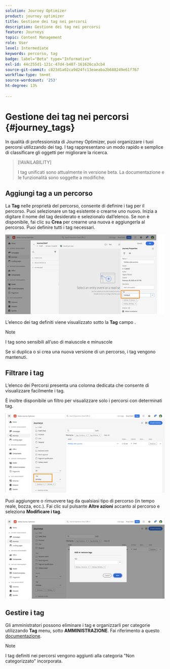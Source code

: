 ```yaml
---
solution: Journey Optimizer
product: journey optimizer
title: Gestione dei tag nei percorsi
description: Gestione dei tag nei percorsi
feature: Journeys
topic: Content Management
role: User
level: Intermediate
keywords: percorso, tag
badge: label="Beta" type="Informativo"
exl-id: 44c255d1-121c-47d4-b407-161626ca3cb4
source-git-commit: c823d1a02ca9d24fc13eaeaba2b688249e61f767
workflow-type: tm+mt
source-wordcount: '253'
ht-degree: 13%

---
```


# Gestione dei tag nei percorsi {#journey_tags}

In qualità di professionista di Journey Optimizer, puoi organizzare i tuoi percorsi utilizzando dei tag. I tag rappresentano un modo rapido e semplice di classificare gli oggetti per migliorare la ricerca.

>[!AVAILABILITY]
>
> I tag unificati sono attualmente in versione beta. La documentazione e le funzionalità sono soggette a modifiche.

## Aggiungi tag a un percorso

La **Tag** nelle proprietà del percorso, consente di definire i tag per il percorso. Puoi selezionare un tag esistente o crearne uno nuovo. Inizia a digitare il nome del tag desiderato e selezionalo dall’elenco. Se non è disponibile, fai clic su **Crea** per crearne una nuova e aggiungerla al percorso. Puoi definire tutti i tag necessari.

![](assets/tags1.png)

L’elenco dei tag definiti viene visualizzato sotto la **Tag** campo .

>[!NOTE]
>
> I tag sono sensibili all’uso di maiuscole e minuscole
> 
> Se si duplica o si crea una nuova versione di un percorso, i tag vengono mantenuti.

## Filtrare i tag

L’elenco dei Percorsi presenta una colonna dedicata che consente di visualizzare facilmente i tag.

È inoltre disponibile un filtro per visualizzare solo i percorsi con determinati tag.

![](assets/tags2.png)

Puoi aggiungere o rimuovere tag da qualsiasi tipo di percorso (in tempo reale, bozza, ecc.). Fai clic sul pulsante **Altre azioni** accanto al percorso e seleziona **Modificare i tag**.

![](assets/tags3.png)

## Gestire i tag

Gli amministratori possono eliminare i tag e organizzarli per categorie utilizzando **Tag** menu, sotto **AMMINISTRAZIONE**. Fai riferimento a questo [documentazione](https://experienceleague.adobe.com/docs/experience-platform/administrative-tags/overview.html).

>[!NOTE]
>
> I tag definiti nei percorsi vengono aggiunti alla categoria &quot;Non categorizzato&quot; incorporata.
